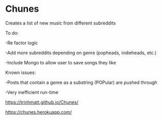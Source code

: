 # Chunes

Creates a list of new music from different subreddits

To do:

-Re factor logic

-Add more subreddits depending on genre (popheads, indieheads, etc.)

-Include Mongo to allow user to save songs they like



Known issues:

-Posts that contain a genre as a substring (POPular) are pushed through

-Very inefficient run-time


https://trinhmatt.github.io/Chunes/


https://chunes.herokuapp.com/
